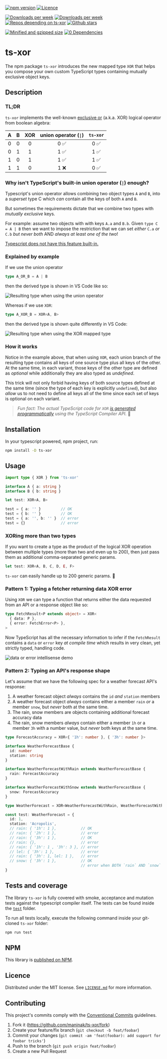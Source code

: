 [![npm version](https://badgen.net/npm/v/ts-xor?color=green)](https://www.npmjs.com/package/ts-xor)
[![Licence](https://badgen.net/badge/license/MIT/green)](LICENCE.md)

[![Downloads per week](https://badgen.net/npm/dt/ts-xor?color=blue)](https://npm-stat.com/charts.html?package=ts-xor&from=2019-02-22)
[![Downloads per week](https://badgen.net/npm/dw/ts-xor?color=blue)](https://npm-stat.com/charts.html?package=ts-xor&from=2019-02-22)
[![Repos depending on ts-xor](https://badgen.net/github/dependents-repo/maninak/ts-xor?color=blue)](https://github.com/maninak/ts-xor/network/dependents)
[![Github stars](https://badgen.net/github/stars/maninak/ts-xor)](https://github.com/maninak/ts-xor/stargazers)

[![Minified and gzipped size](https://badgen.net/bundlephobia/minzip/ts-xor?color=orange)](https://bundlephobia.com/result?p=ts-xor)
[![0 Dependencies](https://badgen.net/bundlephobia/dependency-count/ts-xor?color=orange)](https://github.com/maninak/ts-xor/blob/87aa237a1b246efa4e8028d89dc7168ba4c4fd84/package.json#L30)

# ts-xor

The npm package `ts-xor` introduces the new mapped type `XOR` that helps you compose your own custom TypeScript types containing mutually exclusive object keys.

## Description

### TL;DR

`ts-xor` implements the well-known [exclusive or](https://en.wikipedia.org/wiki/Exclusive_or) (a.k.a. XOR) logical operator from boolean algebra:

| A | B | XOR | union operator (`\|`) | `ts-xor` |
| :-: | :-: | :-: | :-: | :-: |
| 0 | 0 | 0 | 0 ✅ | 0 ✅ |
| 0 | 1 | 1 | 1 ✅ | 1 ✅ |
| 1 | 0 | 1 | 1 ✅ | 1 ✅ |
| 1 | 1 | 0 | 1 ❌ | 0 ✅ |

### Why isn't TypeScript's built-in union operator (`|`) enough?

Typescript's union operator allows combining two object types `A` and `B`, into a _superset_ type C which _can_ contain all the keys of both `A` and `B`.

But sometimes the requirements dictate that we combine two types with _mutually exclusive_ keys.

For example: assume two objects with with keys `A.a` and `B.b`. Given `type C = A | B` then we want to impose the restriction that we can set _either_ `C.a` _or_ `C.b` _but never both_ AND _always at least one of the two_!

[Typescript does not have this feature built-in.](https://github.com/Microsoft/TypeScript/issues/14094)

### Explained by example

If we use the union operator

```ts
type A_OR_B = A | B
```

then the derived type is shown in VS Code like so:

![Resulting type when using the union operator](assets/A_OR_B.png)

Whereas if we use `XOR`:

```ts
type A_XOR_B = XOR<A, B>
```

then the derived type is shown quite differently in VS Code:

![Resulting type when using the XOR mapped type](assets/A_XOR_B.png)

### How it works

Notice in the example above, that when using `XOR`, each union branch of the resulting type contains all keys of one source type plus all keys of the other. At the same time, in each variant, those keys of the other type are defined as _optional_ while additionally they are also typed as _undefined_.

This trick will not only forbid having keys of both source types defined at the same time (since the type of each key is explicitly `undefined`), but also _allow_ us to not need to define all keys all of the time since each set of keys is optional on each variant.

>_Fun fact: The actual TypeScript code for `XOR` [is generated programmatically](https://github.com/maninak/ts-xor/pull/27) using the TypeScript Compiler API._ 🦾

## Installation

In your typescript powered, npm project, run:

```sh
npm install -D ts-xor
```

## Usage

```typescript
import type { XOR } from 'ts-xor'

interface A { a: string }
interface B { b: string }

let test: XOR<A, B>

test = { a: '' }         // OK
test = { b: '' }         // OK
test = { a: '', b: '' }  // error
test = {}                // error
```

### XORing more than two types

If you want to create a type as the product of the logical XOR operation between multiple types (more than two and even up to 200), then just pass them as additional comma-separated generic params.

```typescript
let test: XOR<A, B, C, D, E, F>
```

`ts-xor` can easily handle up to 200 generic params. 💯

### Pattern 1: Typing a fetcher returning data XOR error

Using `XOR` we can type a function that returns either the data requested from an API or a response object like so:

```ts
type FetchResult<P extends object> = XOR<
  { data: P },
  { error: FetchError<P> },
>
```

Now TypeScript has all the necessary information to infer if the `FetchResult` contains a `data` or `error` key _at compile time_ which results in very clean, yet strictly typed, handling code.

![data or error intellisense demo](./assets/dataOrError-intellisense.gif)

### Pattern 2: Typing an API's response shape

Let's assume that we have the following spec for a weather forecast API's response:

1. A weather forecast object _always_ contains the `id` _and_ `station` members
2. A weather forecast object _always_ contains either a member `rain` _or_ a member `snow`, but _never_ both at the same time.
3. The rain, snow members are objects containing additional forecast accuracy data
4. The rain, snow members _always_ contain either a member `1h` or a member `3h` with a number value, but _never_ both keys at the same time.

```typescript
type ForecastAccuracy = XOR<{ '1h': number }, { '3h': number }>

interface WeatherForecastBase {
  id: number
  station: string
}

interface WeatherForecastWithRain extends WeatherForecastBase {
  rain: ForecastAccuracy
}

interface WeatherForecastWithSnow extends WeatherForecastBase {
  snow: ForecastAccuracy
}

type WeatherForecast = XOR<WeatherForecastWithRain, WeatherForecastWithSnow>

const test: WeatherForecast = {
  id: 1,
  station: 'Acropolis',
  // rain: { '1h': 1 },           // OK
  // rain: { '2h': 1 },           // error
  // rain: { '3h': 1 },           // OK
  // rain: {},                    // error
  // rain: { '1h': 1 , '3h': 3 }, // error
  // lel: { '3h': 1 },            // error
  // rain: { '3h': 1, lel: 1 },   // error
  // snow: { '3h': 1 },           // OK
                                  // error when BOTH `rain` AND `snow` keys are defined at the same time
}
```

## Tests and coverage

The library `ts-xor` is fully covered with smoke, acceptance and mutation tests against the typescript compiler itself. The tests can be found inside the [`test`](https://github.com/maninak/ts-xor/tree/master/test) folder.

To run all tests locally, execute the following command inside your git-cloned `ts-xor` folder:

```sh
npm run test
```

## NPM

This library is [published on NPM](https://www.npmjs.com/package/ts-xor).

## Licence

Distributed under the MIT license. See [`LICENSE.md`](./LICENCE.md) for more information.

## Contributing

This project's commits comply with the [Conventional Commits](https://www.conventionalcommits.org/) guidelines.

1. Fork it (<https://github.com/maninak/ts-xor/fork>)
2. Create your feature/fix branch (`git checkout -b feat/foobar`)
3. Commit your changes (`git commit -am 'feat(foobar): add support for foobar tricks'`)
4. Push to the branch (`git push origin feat/fooBar`)
5. Create a new Pull Request
